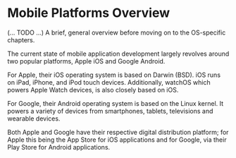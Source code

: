 # Mobile Platforms Overview

(... TODO ...) A brief, general overview before moving on to the OS-specific chapters.

The current state of mobile application development largely revolves around two popular platforms, Apple iOS and Google Android.

For Apple, their iOS operating system is based on Darwin (BSD). iOS runs on iPad, iPhone, and iPod touch devices. Additionally, watchOS which powers Apple Watch devices, is also closely based on iOS.

For Google, their Android operating system is based on the Linux kernel. It powers a variety of devices from smartphones, tablets, televisions and wearable devices.

Both Apple and Google have their respective digital distribution platform; for Apple this being the App Store for iOS applications and for Google, via their Play Store for Android applications.
